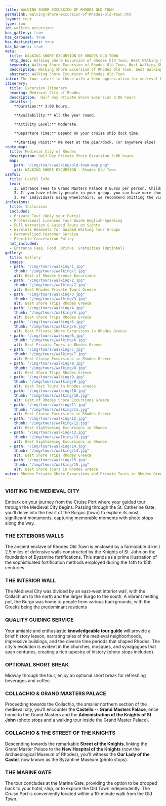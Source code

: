 ```yaml
---
title: WALKING SHORE EXCURSION OF RHODES OLD TOWN
permalink: walking-shore-excursion-of-Rhodes-old-town.htm
layout: tour
type: tour
id: walking_excursions
has_gallery: true
has_carousel: true
has_destinations: true
has_banners: true
meta:
  title: WALKING SHORE EXCURSION OF RHODES OLD TOWN
  http_desc: Walking Shore Excursion of Rhodes Old Town, Best Walking Shore Excursion in Rhodes Old Town
  keywords: Walking Shore Excursion of Rhodes Old Town, Best Walking Shore Excursion in Rhodes Old Town
  description: Walking Shore Excursion of Rhodes Old Town, Best Walking Shore Excursion in Rhodes Old Town
  abstract: Walking Shore Excursion of Rhodes Old Town
intro: The tour caters to those with a keen appreciation for medieval history. Rhodes Old Town, recognized as Europe's oldest continuously inhabited medieval town and designated a UNESCO World Heritage Site, boasts distinctive architecture.
itinerary:
  title: Excursion Itinerary
  heading: Medieval City of Rhodes
  description:  Half Day Private Shore Excursion 3:00 hours
  details: |-
    **Duration:** 3:00 hours.

    **Availability:** All the year round.

    **Activity Level:** Moderate.

    **Departure Time:** Depend on your cruise ship dock time.

    **Starting Point:** We meet at the pier/dock. (or anywhere else)
route_map:
  title: Medieval City of Rhodes
  description: Half Day Private Shore Excursion 3:00 hours
  map:
    path: "/img/tours/walking/old-town-map.png"
    alt: WALKING SHORE EXCURSION - Rhodes Old Town
useful:
  title: Useful Info
  text: |-
    1. Entrance Fees to Grand Masters Palace 8 Euros per person, Children under 18 years old free (In Off Season 4 Euros per person)
    2. If you have elderly people in your group, you can have more short breaks (Please let us know, and we’ll adjust the tour accordingly) 
    3. For individuals using wheelchairs, we recommend omitting the visit to the Grand Masters Palace, as it involves numerous steps that may pose accessibility challenges.
inclusions:
  title: Inclusions
  included:
  - Private Tour (Only your Party)
  - Professional Licensed Tour Guide English-Speaking
  - Full Narration & Guided Tours on Sights
  - Wireless Headsets for Guided Walking Tour Groups
  - Personalized Customer Service
  - Flexible Cancelation Policy
  not_included:
  - Entrance Fees, Food, Drinks, Gratuities (Optional)
gallery:
  title: Gallery
  images:
  - path: "/img/tours/walking/1.jpg"
    thumb: "/img/tours/walking/1.jpg"
    alt: Best of Rhodes Greece Excursions
  - path: "/img/tours/walking/2.jpg"
    thumb: "/img/tours/walking/2.jpg"
    alt: Best Rhodes Private Tours Greece
  - path: "/img/tours/walking/3.jpg"
    thumb: "/img/tours/walking/3.jpg"
    alt: Best Shore Trips Rhodes Greece
  - path: "/img/tours/walking/4.jpg"
    thumb: "/img/tours/walking/4.jpg"
    alt: Best Shore Trips Rhodes Greece
  - path: "/img/tours/walking/5.jpg"
    thumb: "/img/tours/walking/5.jpg"
    alt: Best Private Shore Excursions in Rhodes Greece
  - path: "/img/tours/walking/6.jpg"
    thumb: "/img/tours/walking/6.jpg"
    alt: Best Private Tours in Rhodes Greece
  - path: "/img/tours/walking/7.jpg"
    thumb: "/img/tours/walking/7.jpg"
    alt: Best Cruise Excursions in Rhodes Greece
  - path: "/img/tours/walking/8.jpg"
    thumb: "/img/tours/walking/8.jpg"
    alt: Best Shore Trips Rhodes Greece
  - path: "/img/tours/walking/9.jpg"
    thumb: "/img/tours/walking/9.jpg"
    alt: Best Taxi Tours in Rhodes Greece
  - path: "/img/tours/walking/10.jpg"
    thumb: "/img/tours/walking/10.jpg"
    alt: Best of Rhodes Shore Excursions Greece
  - path: "/img/tours/walking/11.jpg"
    thumb: "/img/tours/walking/11.jpg"
    alt: Best Cruise Excursions in Rhodes Greece
  - path: "/img/tours/walking/12.jpg"
    thumb: "/img/tours/walking/12.jpg"
    alt: Best Sightseeing Excursions in Rhodes
  - path: "/img/tours/walking/13.jpg"
    thumb: "/img/tours/walking/13.jpg"
    alt: Best Sightseeing Excursions in Rhodes
  - path: "/img/tours/walking/14.jpg"
    thumb: "/img/tours/walking/14.jpg"
    alt: Best Shore Trips Rhodes Greece
  - path: "/img/tours/walking/15.jpg"
    thumb: "/img/tours/walking/15.jpg"
    alt: Best Shore Tours in Rhodes Greece
outro: Rhodes Private Shore Excursions and Private Tours in Rhodes Greece
---
```


### VISITING THE MEDIEVAL CITY

Embark on your journey from the Cruise Port where your guided tour through the Medieval City begins. Passing through the St. Catherine Gate, you'll delve into the heart of the Burgos (town) to explore its most significant monuments, capturing memorable moments with photo stops along the way.

### THE EXTERIORS WALLS

The ancient enclave of Rhodes Old Town is enclosed by a formidable 4 km / 2.5 miles of defensive walls constructed by the Knights of St. John on the foundation of Byzantine fortifications. This stands as a prime illustration of the sophisticated fortification methods employed during the 14th to 15th centuries.

### THE INTERIOR WALL

The Medieval City was divided by an east-west interior wall, with the Collachium to the north and the larger Burgo to the south. A vibrant melting pot, the Burgo was home to people from various backgrounds, with the Greeks being the predominant residents

### QUALITY GUIDING SERVICE

Your amiable and enthusiastic **knowledgeable tour guide** will provide a brief history lesson, narrating tales of the medieval neighborhoods, impressive buildings, and the diverse time periods that shaped Rhodes. The city's evolution is evident in the churches, mosques, and synagogues that span centuries, creating a rich tapestry of history (photo stops included).

### OPTIONAL SHORT BREAK

Midway through the tour, enjoy an optional short break for refreshing beverages and coffee.

### COLLACHIO & GRAND MASTERS PALACE

Proceeding towards the Collachio, the smaller northern section of the medieval city, you'll encounter the **Castello -- Grand Masters Palace**, once home to the Grand Masters and the **Administration of the Knights of St. John** (photo stops and a walking tour inside the Grand Master Palace).

### COLLACHIO & THE STREET OF THE KNIGHTS

Descending towards the remarkable **Street of the Knights**, linking the Grand Master Palace to the **New Hospital of the Knights** (now the Archaeological Museum of Rhodes), you'll witness the **Our Lady of the Castel**, now known as the Byzantine Museum (photo stops).

### THE MARINE GATE 

The tour concludes at the Marine Gate, providing the option to be dropped back to your hotel, ship, or to explore the Old Town independently. The Cruise Port is conveniently located within a 10-minute walk from the Old Town.
